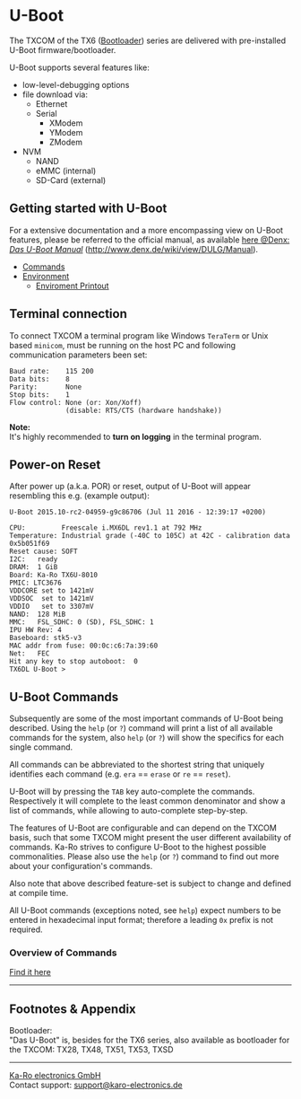 # U-Boot
The TXCOM of the TX6 ([Bootloader](#bootloader)) series are delivered with
pre-installed U-Boot firmware/bootloader.

U-Boot supports several features like:

* low-level-debugging options
* file download via:
    * Ethernet
    * Serial
        * XModem
        * YModem
        * ZModem
* NVM
    * NAND
    * eMMC (internal)
    * SD-Card (external)

## Getting started with U-Boot
For a extensive documentation and a more encompassing view on U-Boot features,
please be referred to the official manual, as available
[here @Denx: *Das U-Boot Manual*][denx-man] (http://www.denx.de/wiki/view/DULG/Manual).

* [Commands](#u-boot-commands)
* [Environment](uboot_environment-variables.md)
    * [Enviroment Printout](uboot_environment-printout.md)


## Terminal connection
To connect TXCOM a terminal program like Windows `TeraTerm` or Unix based
`minicom`, must be running on the host PC and following communication
parameters been set:

```console
Baud rate:    115 200
Data bits:    8
Parity:       None
Stop bits:    1
Flow control: None (or: Xon/Xoff)
              (disable: RTS/CTS (hardware handshake))
```

**Note:**  
It's highly recommended to __turn on logging__ in the terminal program.

## Power-on Reset
After power up (a.k.a. POR) or reset, output of U-Boot will
appear resembling this e.g. (example output):

```console
U-Boot 2015.10-rc2-04959-g9c86706 (Jul 11 2016 - 12:39:17 +0200)

CPU:         Freescale i.MX6DL rev1.1 at 792 MHz
Temperature: Industrial grade (-40C to 105C) at 42C - calibration data 0x5b051f69
Reset cause: SOFT
I2C:   ready
DRAM:  1 GiB
Board: Ka-Ro TX6U-8010
PMIC: LTC3676
VDDCORE set to 1421mV
VDDSOC  set to 1421mV
VDDIO   set to 3307mV
NAND:  128 MiB
MMC:   FSL_SDHC: 0 (SD), FSL_SDHC: 1
IPU HW Rev: 4
Baseboard: stk5-v3
MAC addr from fuse: 00:0c:c6:7a:39:60
Net:   FEC
Hit any key to stop autoboot:  0
TX6DL U-Boot >
```

## U-Boot Commands
Subsequently are some of the most important commands of U-Boot being described.
Using the `help` (or `?`) command will print a list of all available commands
for the system, also `help` (or `?`) will show the specifics for each single
command.

All commands can be abbreviated to the shortest string that uniquely identifies
each command (e.g. `era` == `erase` or `re` == `reset`).

U-Boot will by pressing the `TAB` key auto-complete the commands. Respectively
it will complete to the least common denominator and show a list of commands,
while allowing to auto-complete step-by-step.

The features of U-Boot are configurable and can depend on the TXCOM basis, such
that some TXCOM might present the user different availability of commands. Ka-Ro
strives to configure U-Boot to the highest possible commonalities. Please also
use the `help` (or `?`) command to find out more about your configuration's
commands.

Also note that above described feature-set is subject to change and defined at
compile time.

All U-Boot commands (exceptions noted, see `help`) expect numbers to be entered
in hexadecimal input format; therefore a leading `0x` prefix is not required.

### Overview of Commands
[Find it here](uboot_command-listing.md)

---
## Footnotes & Appendix
<a id="bootloader">Bootloader:</a>  
"Das U-Boot" is, besides for the TX6 series, also available as bootloader for
the TXCOM: TX28, TX48, TX51, TX53, TXSD


[denx-man]: http://www.denx.de/wiki/view/DULG/Manual

---
[Ka-Ro electronics GmbH](http://www.karo-electronics.de)  
Contact support: support@karo-electronics.de
